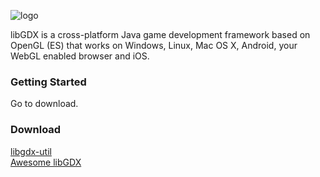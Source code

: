 ![logo](http://libgdx.badlogicgames.com/img/logo.png)

libGDX is a cross-platform Java game development framework based on 
OpenGL (ES) that works on Windows, Linux, Mac OS X, Android, your
WebGL enabled browser and iOS.

### Getting Started
  Go to download.
  
### Download

   [libgdx-util](https://man.sr.ht/~dermetfan/libgdx-utils/)  
   [Awesome libGDX](https://github.com/libgdx/libgdx/wiki/Gradle-on-the-Commandline)
 
